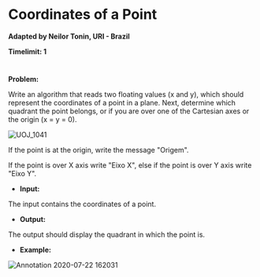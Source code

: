 # Coordinates of a Point

**Adapted by Neilor Tonin, URI - Brazil**

**Timelimit: 1**
#

**Problem:**

Write an algorithm that reads two floating values (x and y), which should represent the coordinates of a point in a plane. Next, determine which quadrant the point belongs, or if you are over one of the Cartesian axes or the origin (x = y = 0).

![UOJ_1041](https://user-images.githubusercontent.com/68206376/88219286-c0e93d00-cc37-11ea-8a58-2b244b7bf332.png)

If the point is at the origin, write the message "Origem".

If the point is over X axis write "Eixo X", else if the point is over Y axis write "Eixo Y".

- **Input:**

The input contains the coordinates of a point.

- **Output:**

The output should display the quadrant in which the point is.

- **Example:**

![Annotation 2020-07-22 162031](https://user-images.githubusercontent.com/68206376/88219352-d65e6700-cc37-11ea-8cdb-643cbe9ece3e.jpg)
